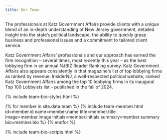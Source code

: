 ```yaml
---
title: Our Team
---
```


The professionals at Katz Government Affairs provide clients with a unique blend of an in-depth understanding of New Jersey government, detailed insight into the state’s political landscape, the ability to quickly grasp business and professional issues and a commitment to tailored client service.

Katz Government Affairs' professionals and our approach has earned the firm recognition – several times, most recently this year – as the best lobbying firm in an annual NJBIZ Reader Ranking survey. Katz Government Affairs also appears consistently in that magazine's list of top lobbying firms as ranked by revenue. InsiderNJ, a well-respected political website, ranked Katz Government Affairs among the top 10 lobbying firms in its inaugural Top 100 Lobbyists list – published in the fall of 2024.

{% include team-bio-styles.html %}

<div class="team-grid">
{% for member in site.data.team %}
  {% include team-member.html 
     id=member.id 
     name=member.name 
     title=member.title 
     image=member.image 
     initials=member.initials 
     summary=member.summary 
     bio=member.bio %}
{% endfor %}
</div>

{% include team-bio-scripts.html %}